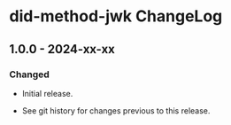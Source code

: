 # did-method-jwk ChangeLog

## 1.0.0 - 2024-xx-xx

### Changed
- Initial release.

- See git history for changes previous to this release.
